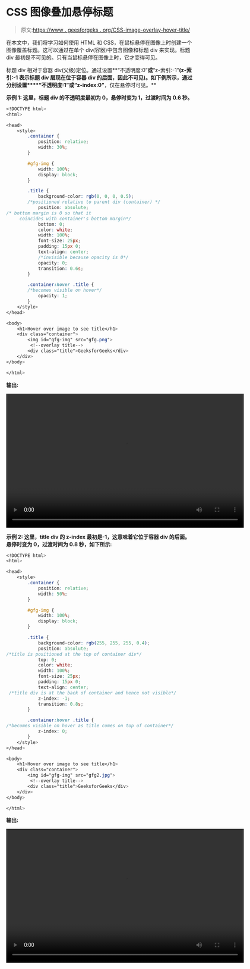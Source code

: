 # CSS 图像叠加悬停标题

> 原文:[https://www . geesforgeks . org/CSS-image-overlay-hover-title/](https://www.geeksforgeeks.org/css-image-overlay-hover-title/)

在本文中，我们将学习如何使用 HTML 和 CSS，在鼠标悬停在图像上时创建一个图像覆盖标题。这可以通过在单个 div(容器)中包含图像和标题 div 来实现。标题 div 最初是不可见的。只有当鼠标悬停在图像上时，它才变得可见。

标题 div 相对于容器 div(父级)定位。通过设置**“不透明度:0”**或**“z-索引:-1”**(z-索引:-1 表示标题 div 层现在位于容器 div 的后面，因此不可见)。如下例所示，通过分别设置****“不透明度:1”**或**“z-index:0”**，仅在悬停时可见。**

****示例 1:** 这里，标题 div 的不透明度最初为 0，悬停时变为 1，过渡时间为 0.6 秒。**

```css
<!DOCTYPE html>
<html>

<head>
    <style>
        .container {
            position: relative;
            width: 30%;
        }

        #gfg-img {
            width: 100%;
            display: block;
        }

        .title {
            background-color: rgb(0, 0, 0, 0.5);
        /*positioned relative to parent div (container) */
            position: absolute;    
/* bottom margin is 0 so that it 
     coincides with container's bottom margin*/
            bottom: 0;             
            color: white;
            width: 100%;
            font-size: 25px;
            padding: 15px 0;
            text-align: center;
            /*invisible because opacity is 0*/
            opacity: 0;            
            transition: 0.6s;
        }

        .container:hover .title {
        /*becomes visible on hover*/ 
            opacity: 1;          
        }
    </style>
</head>

<body>
    <h1>Hover over image to see title</h1>
    <div class="container">
        <img id="gfg-img" src="gfg.png">
         <!--overlay title-->
        <div class="title">GeeksforGeeks</div> 
    </div>
</body>

</html>
```

****输出:****

**<video class="wp-video-shortcode" id="video-450086-1" width="640" height="360" loop="1" autoplay="" preload="metadata" controls=""><source type="video/mp4" src="https://media.geeksforgeeks.org/wp-content/uploads/20200706001212/title1.mp4?_=1">[https://media.geeksforgeeks.org/wp-content/uploads/20200706001212/title1.mp4](https://media.geeksforgeeks.org/wp-content/uploads/20200706001212/title1.mp4)</video>**

****示例 2:** 这里，title div 的 z-index 最初是-1，这意味着它位于容器 div 的后面。悬停时变为 0，过渡时间为 0.8 秒，如下所示:**

```css
<!DOCTYPE html>
<html>

<head>
    <style>
        .container {
            position: relative;
            width: 50%;
        }

        #gfg-img {
            width: 100%;
            display: block;
        }

        .title {
            background-color: rgb(255, 255, 255, 0.4);
            position: absolute;
/*title is positioned at the top of container div*/ 
            top: 0; 
            color: white;
            width: 100%;
            font-size: 25px;
            padding: 15px 0;
            text-align: center;
 /*title div is at the back of container and hence not visible*/
            z-index: -1;
            transition: 0.8s;
        }

        .container:hover .title {
/*becomes visible on hover as title comes on top of container*/
            z-index: 0; 
        }
    </style>
</head>

<body>
    <h1>Hover over image to see title</h1>
    <div class="container">
        <img id="gfg-img" src="gfg2.jpg">
         <!--overlay title-->
        <div class="title">GeeksforGeeks</div>
    </div>
</body>

</html>
```

****输出:**** 

**<video class="wp-video-shortcode" id="video-450086-2" width="640" height="360" loop="1" autoplay="" preload="metadata" controls=""><source type="video/mp4" src="https://media.geeksforgeeks.org/wp-content/uploads/20200706001740/title2.mp4?_=2">[https://media.geeksforgeeks.org/wp-content/uploads/20200706001740/title2.mp4](https://media.geeksforgeeks.org/wp-content/uploads/20200706001740/title2.mp4)</video>**